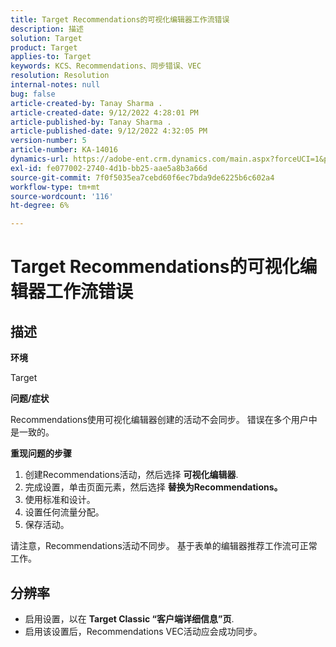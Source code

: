 ```yaml
---
title: Target Recommendations的可视化编辑器工作流错误
description: 描述
solution: Target
product: Target
applies-to: Target
keywords: KCS、Recommendations、同步错误、VEC
resolution: Resolution
internal-notes: null
bug: false
article-created-by: Tanay Sharma .
article-created-date: 9/12/2022 4:28:01 PM
article-published-by: Tanay Sharma .
article-published-date: 9/12/2022 4:32:05 PM
version-number: 5
article-number: KA-14016
dynamics-url: https://adobe-ent.crm.dynamics.com/main.aspx?forceUCI=1&pagetype=entityrecord&etn=knowledgearticle&id=4bbfbbd8-b732-ed11-9db1-002248086735
exl-id: fe077002-2740-4d1b-bb25-aae5a8b3a66d
source-git-commit: 7f0f5035ea7cebd60f6ec7bda9de6225b6c602a4
workflow-type: tm+mt
source-wordcount: '116'
ht-degree: 6%

---
```


# Target Recommendations的可视化编辑器工作流错误

## 描述


<b>环境</b>

Target



<b>问题/症状</b>

Recommendations使用可视化编辑器创建的活动不会同步。 错误在多个用户中是一致的。

<b>重现问题的步骤</b>

1. 创建Recommendations活动，然后选择 <b>可视化编辑器</b>.
2. 完成设置，单击页面元素，然后选择 <b>替换为Recommendations。</b>
3. 使用标准和设计。
4. 设置任何流量分配。
5. 保存活动。




请注意，Recommendations活动不同步。 基于表单的编辑器推荐工作流可正常工作。


## 分辨率


- 启用设置，以在 <b>Target Classic </b> <b>“客户端详细信息”页</b>.
- 启用该设置后，Recommendations VEC活动应会成功同步。

